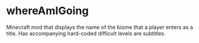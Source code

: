 # whereAmIGoing
Minecraft mod that displays the name of the biome that a player enters as a title. Has accompanying hard-coded difficult levels are subtitles. 
